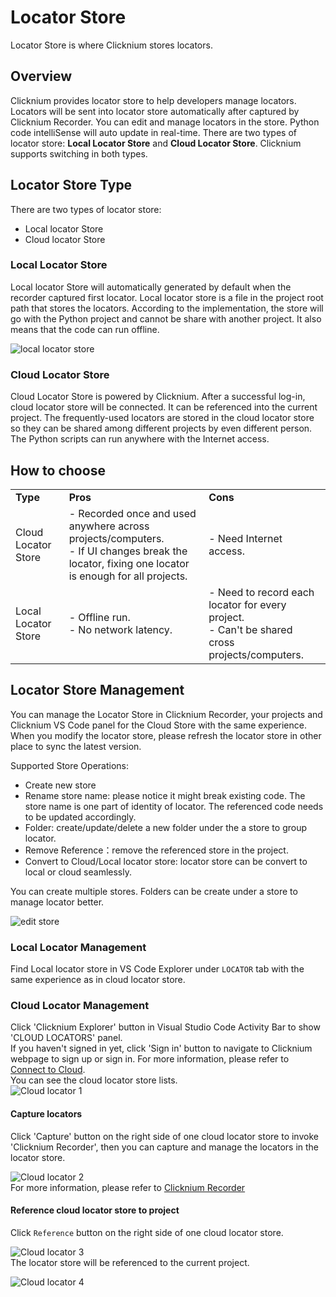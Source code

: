 
# Locator Store
Locator Store is where Clicknium stores locators. 

## Overview
Clicknium provides locator store to help developers manage locators. Locators will be sent into locator store automatically after captured by Clicknium Recorder. You can edit and manage locators in the store. Python code intelliSense will auto update in real-time. There are two types of locator store: **Local Locator Store** and **Cloud Locator Store**. Clicknium supports switching in both types.  

## Locator Store Type
There are two types of locator store:
- Local locator Store
- Cloud locator Store

### Local Locator Store
Local locator Store will automatically generated by default when the recorder captured first locator. Local locator store is a file in the project root path that stores the locators. According to the implementation, the store will go with the Python project and cannot be share with another project. It also means that the code can run offline. 

![local locator store](./../img/locallocatorstoreinvs.png)

### Cloud Locator Store 
Cloud Locator Store is powered by Clicknium. After a successful log-in, cloud locator store will be connected. It can be referenced into the current project. The frequently-used locators are stored in the cloud locator store so they can be shared among different projects by even different person. The Python scripts can run anywhere with the Internet access.   

## How to choose

<table>
  <tr>
    <td> <b>Type</b> </td>
    <td> <b>Pros</b> </td>
    <td> <b>Cons</b> </td>
  </tr>
  <tr>
    <td> Cloud Locator Store</td>
    <td> - Recorded once and used anywhere across projects/computers. <br/>  - If UI changes break the locator, fixing one locator is enough for all projects. </td>
    <td> - Need Internet access.</td>
  </tr>
    <tr>
    <td> Local Locator Store</td>
    <td> - Offline run. <br/> - No network latency. </td>
    <td> - Need to record each locator for every project. <br/> - Can't be shared cross projects/computers.</td>
  </tr> 
</table>

## Locator Store Management
You can manage the Locator Store in Clicknium Recorder, your projects and Clicknium VS Code panel for the Cloud Store with the same experience. When you modify the locator store, please refresh the locator store in other place to sync the latest version.  
 
Supported Store Operations:
- Create new store
- Rename store name: please notice it might break existing code. The store name is one part of identity of locator. The referenced code needs to be updated accordingly.
- Folder: create/update/delete a new folder under the a store to group locator.   
- Remove Reference：remove the referenced store in the project.  
- Convert to Cloud/Local locator store: locator store can be convert to local or cloud seamlessly.

You can create multiple stores. Folders can be create under a store to manage locator better. 

  ![edit store](../img/vscode-project-store-menu.png)

### Local Locator Management
Find Local locator store in VS Code Explorer under `LOCATOR` tab with the same experience as in cloud locator store.

### Cloud Locator Management
Click 'Clicknium Explorer' button in Visual Studio Code Activity Bar to show 'CLOUD LOCATORS' panel.  
If you haven't signed in yet, click 'Sign in' button to navigate to Clicknium webpage to sign up or sign in.
For more information, please refer to [Connect to Cloud](./vscode/connecttocloud.md).  
You can see the cloud locator store lists.  
![Cloud locator 1](../img/cloud_locator1.png)

#### Capture locators  
Click 'Capture' button on the right side of one cloud locator store to invoke 'Clicknium Recorder', then you can capture and manage the locators in the locator store.  

![Cloud locator 2](../img/cloud_locator2.png)  
For more information, please refer to [Clicknium Recorder](./recorder/recorder.md)  

#### Reference cloud locator store to project
Click `Reference` button on the right side of one cloud locator store.  

![Cloud locator 3](../img/cloud_locator3.png)  
The locator store will be referenced to the current project. 

![Cloud locator 4](../img/cloud_locator4.png)  